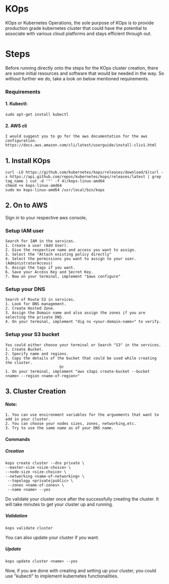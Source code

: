 # KOps
KOps or Kubernetes Operations, the sole purpose of KOps is to provide production grade kubernetes cluster that could have the potential to associate with various cloud platforms and stays efficient through out.


# Steps

Before running directly onto the steps for the KOps cluster creation, there are some initial resources and software that would be needed in the way. So without further we do, take a look on below mentioned requirements.

  ### Requirements
  #### 1. Kubectl: 
	sudo apt-get install kubectl
#### 2. AWS cli
	I would suggest you to go for the aws documentation for the aws configuration.
	https://docs.aws.amazon.com/cli/latest/userguide/install-cliv1.html
## 1. Install KOps
	curl -LO https://github.com/kubernetes/kops/releases/download/$(curl -s https://api.github.com/repos/kubernetes/kops/releases/latest | grep tag_name | cut -d '"' -f 4)/kops-linux-amd64
	chmod +x kops-linux-amd64
	sudo mv kops-linux-amd64 /usr/local/bin/kops
## 2. On to AWS
Sign in to your respective aws console,
### Setup IAM user
    Search for IAM in the services.
    1. Create a user (Add User).
    2. Give the respective name and access you want to assign.
    3. Select the "Attach existing policy directly"
    4. Select the permissions you want to assign to your user.(AdministratorAccess)
    5. Assign the tags if you want.
    6. Save your Access Key and Secret Key.
    7. Now on your terminal, implement "$aws configure"
  ### Setup your DNS
    Search of Route 53 in services.
    1. Look for DNS management.
    2. Create Hosted Zone.
    3. Assign the Domain name and also assign the zones if you are selecting the private DNS.
    4. On your terminal, implement "dig ns <your-domain-name>" to verify.
  ### Setup your S3 bucket
    You could either choose your terminal or Search "S3" in the services.
    1. Create Bucket.
    2. Specify name and regions.
    3. Copy the details of the bucket that could be used while creating the cluster.
						    Or
    1. On your terminal, implement "aws s3api create-bucket --bucket <name> --region <name-of-region>"

## 3. Cluster Creation
#### Note:
    1. You can use environment variables for the arguements that want to add in your cluster.
    2. You can choose your nodes sizes, zones, networking,etc.
    3. Try to use the same name as of your DNS name.
    
  #### Commands
  ##### Creation
    kops create cluster --dns private \ 
    --master-size <size-choice> \
    --node-size <size-choice> \
    --networking <name-of-networking> \
     --topology <private|public> \
     --zones <name-of-zones> \
     --name <name> --yes
 Do validate your cluster once after the successfully creating the cluster. It will take minutes to get your cluster up and running.  
 ##### Validation
 
    kops validate cluster
You can also update your cluster if you want.
 ##### Update
    kops update cluster <name> --yes

Now, if you are done with creating and setting up your cluster, you could use "kubectl" to implement
kubernetes functionalities.
